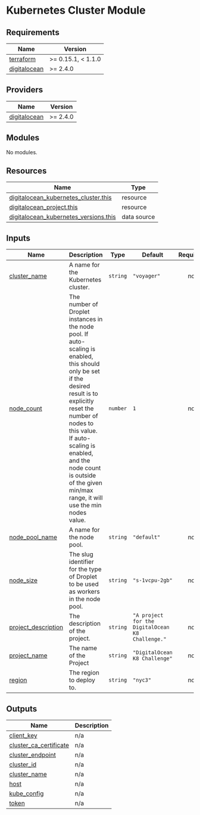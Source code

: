# Kubernetes Cluster Module


<!-- BEGINNING OF PRE-COMMIT-TERRAFORM DOCS HOOK -->
## Requirements

| Name | Version |
|------|---------|
| <a name="requirement_terraform"></a> [terraform](#requirement\_terraform) | >= 0.15.1, < 1.1.0 |
| <a name="requirement_digitalocean"></a> [digitalocean](#requirement\_digitalocean) | >= 2.4.0 |

## Providers

| Name | Version |
|------|---------|
| <a name="provider_digitalocean"></a> [digitalocean](#provider\_digitalocean) | >= 2.4.0 |

## Modules

No modules.

## Resources

| Name | Type |
|------|------|
| [digitalocean_kubernetes_cluster.this](https://registry.terraform.io/providers/digitalocean/digitalocean/latest/docs/resources/kubernetes_cluster) | resource |
| [digitalocean_project.this](https://registry.terraform.io/providers/digitalocean/digitalocean/latest/docs/resources/project) | resource |
| [digitalocean_kubernetes_versions.this](https://registry.terraform.io/providers/digitalocean/digitalocean/latest/docs/data-sources/kubernetes_versions) | data source |

## Inputs

| Name | Description | Type | Default | Required |
|------|-------------|------|---------|:--------:|
| <a name="input_cluster_name"></a> [cluster\_name](#input\_cluster\_name) | A name for the Kubernetes cluster. | `string` | `"voyager"` | no |
| <a name="input_node_count"></a> [node\_count](#input\_node\_count) | The number of Droplet instances in the node pool. If auto-scaling is enabled, this should only be set if the desired result is to explicitly reset the number of nodes to this value. If auto-scaling is enabled, and the node count is outside of the given min/max range, it will use the min nodes value. | `number` | `1` | no |
| <a name="input_node_pool_name"></a> [node\_pool\_name](#input\_node\_pool\_name) | A name for the node pool. | `string` | `"default"` | no |
| <a name="input_node_size"></a> [node\_size](#input\_node\_size) | The slug identifier for the type of Droplet to be used as workers in the node pool. | `string` | `"s-1vcpu-2gb"` | no |
| <a name="input_project_description"></a> [project\_description](#input\_project\_description) | The description of the project. | `string` | `"A project for the DigitalOcean K8 Challenge."` | no |
| <a name="input_project_name"></a> [project\_name](#input\_project\_name) | The name of the Project | `string` | `"DigitalOcean K8 Challenge"` | no |
| <a name="input_region"></a> [region](#input\_region) | The region to deploy to. | `string` | `"nyc3"` | no |

## Outputs

| Name | Description |
|------|-------------|
| <a name="output_client_key"></a> [client\_key](#output\_client\_key) | n/a |
| <a name="output_cluster_ca_certificate"></a> [cluster\_ca\_certificate](#output\_cluster\_ca\_certificate) | n/a |
| <a name="output_cluster_endpoint"></a> [cluster\_endpoint](#output\_cluster\_endpoint) | n/a |
| <a name="output_cluster_id"></a> [cluster\_id](#output\_cluster\_id) | n/a |
| <a name="output_cluster_name"></a> [cluster\_name](#output\_cluster\_name) | n/a |
| <a name="output_host"></a> [host](#output\_host) | n/a |
| <a name="output_kube_config"></a> [kube\_config](#output\_kube\_config) | n/a |
| <a name="output_token"></a> [token](#output\_token) | n/a |
<!-- END OF PRE-COMMIT-TERRAFORM DOCS HOOK -->
